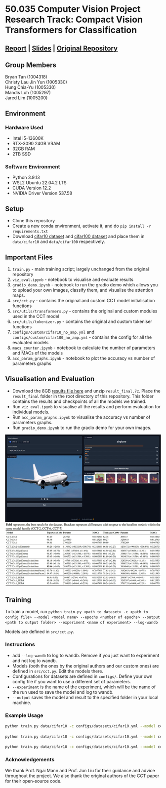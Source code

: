 # 50.035 Computer Vision Project Research Track: Compact Vision Transformers for Classification

## [Report](https://www.overleaf.com/read/dqhdgdmkscss#0ed486) | [Slides](https://docs.google.com/presentation/d/1CdZ7o3Qf2QUQekxvExUrZ1s8naiJwibceDVR7DyjQZ0/edit?usp=sharing) | [Original Repository](https://github.com/SHI-Labs/Compact-Transformers)

## Group Members
Bryan Tan (1004318) <br>
Christy Lau Jin Yun (1005330) <br>
Hung Chia-Yu (1005330) <br>
Mandis Loh (1005297) <br>
Jared Lim (1005200) <br>

## Environment

### Hardware Used
- Intel i5-13600K
- RTX-3090 24GB VRAM
- 32GB RAM
- 2TB SSD

### Software Environment
- Python 3.9.13
- WSL2 Ubuntu 22.04.2 LTS
- CUDA Version 12.2
- NVIDIA Driver Version 537.58

## Setup 

- Clone this repository
- Create a new conda environment, activate it, and do `pip install -r requirements.txt`
- Download [cifar10 dataset](https://www.dropbox.com/scl/fi/oj44dqj4mlmzemntj32nv/cifar10.7z?rlkey=o8ncggr8u2gjilyaqof68a1ic&dl=0) and [cifar100 dataset](https://www.dropbox.com/scl/fi/jro158zl6h70uhhumava8/cifar100.7z?rlkey=3346pw04zhjev4t245omofui7&dl=0) and place them in `data/cifar10` and `data/cifar100` respectively.

## Important Files

1. `train.py` - main training script; largely unchanged from the original repository
2. `viz_eval.ipynb` - notebook to visualise and evaluate results
3. `gradio_demo.ipynb` - notebook to run the gradio demo which allows you to upload your own images, classify them, and visualise the attention maps.
4. `src/cct.py` - contains the original and custom CCT model initialisation functions
5. `src/utils/transformers.py` - contains the original and custom modules used in the CCT model
6. `src/utils/tokenizer.py` - contains the original and custom tokeniser functions
7. `configs/custom/cifar10_no_amp.yml` and `configs/custom/cifar100_no_amp.yml` - contains the config for all the evaluated models
8. `macs_counter.ipynb` - notebook to calculate the number of parameters and MACs of the models
9. `acc_param_graphs.ipynb` - notebook to plot the accuracy vs number of parameters graphs

## Visualisation and Evaluation
- Download the 8GB [results file here](https://drive.google.com/file/d/1X9sribJdhdlttD4MDfaMHMbpsPynzUXh/view?usp=sharing) and unzip `result_final.7z`. Place the `result_final` folder in the root directory of this repository. This folder contains the results and checkpoints of all the models we trained.
- Run `viz_eval.ipynb` to visualise all the results and perform evaluation for individual models.
- Run `acc_param_graphs.ipynb` to visualise the accuracy vs number of parameters graphs.
- Run `gradio_demo.ipynb` to run the gradio demo for your own images.

![Gradio Demo](images/gradio_ss.png)
![All Results](figures/Latex_table.png)

## Training

To train a model, run `python train.py <path to dataset> -c <path to config file> --model <model name> --epochs <number of epochs> --output <path to output folder> --experiment <name of experiment> --log-wandb` <br>

Models are defined in `src/cct.py`. <br>

### Instructions
- add `--log-wandb` to log to wandb. Remove if you just want to experiment and not log to wandb.
- Models (both the ones by the original authors and our custom ones) are defined in `src/cct.py`. Edit the models there.
- Configurations for datasets are defined in `configs/`. Define your own config file if you want to use a different set of parameters.
- `--experiment` is the name of the experiment, which will be the name of the run used to save the model and log to wandb.
- `--output` saves the model and result to the specified folder in your local machine.

### Example Usage 

```bash
python train.py data/cifar10 -c configs/datasets/cifar10.yml --model cct_2_3x2_32  --epochs 10 --output result --experiment trial_cct_2_3x2_32 --log-wandb

python train.py data/cifar10 -c configs/datasets/cifar10.yml --model cct_2_3x2_32  --epochs 300 --output result --experiment full_cct_2_3x2_32 --log-wandb

python train.py data/cifar10 -c configs/datasets/cifar10.yml --model cct_custom_model --epochs 10 --output result --experiment example_trial_run_custom_model_here --log-wandb
```

### Acknowledgements
We thank Prof. Ngai Mann and Prof. Jun Liu for their guidance and advice throughout the project. We also thank the original authors of the CCT paper for their open-source code.

